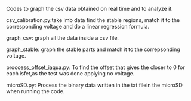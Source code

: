 Codes to graph the csv data obtained on real time and to analyze it.

csv_calibration.py:take imb data find the stable regions, match it to the corresponding voltage and do a linear regression formula.

graph_csv: graph all the data inside a csv file.

graph_stable: graph the stable parts and match it to the correpsonding voltage.

proccess_offset_iaqua.py: To find the offset that gives the closer to 0 for each isfet,as the test was done applying no voltage.

microSD.py: Process the binary data written in the txt filein the  microSD when running the code.
